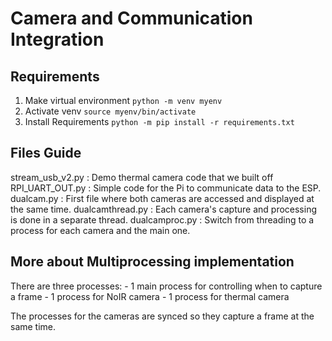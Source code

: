 # Camera and Communication Integration

## Requirements
1. Make virtual environment
```python -m venv myenv```
2. Activate venv
```source myenv/bin/activate```
3. Install Requirements
```python -m pip install -r requirements.txt```

## Files Guide
stream_usb_v2.py : Demo thermal camera code that we built off
RPI_UART_OUT.py : Simple code for the Pi to communicate data to the ESP.
dualcam.py : First file where both cameras are accessed and displayed at the same time.
dualcamthread.py : Each camera's capture and processing is done in a separate thread.
dualcamproc.py : Switch from threading to a process for each camera and the main one.

## More about Multiprocessing implementation
There are three processes:
    - 1 main process for controlling when to capture a frame
    - 1 process for NoIR camera
    - 1 process for thermal camera

The processes for the cameras are synced so they capture a frame at the same time.
